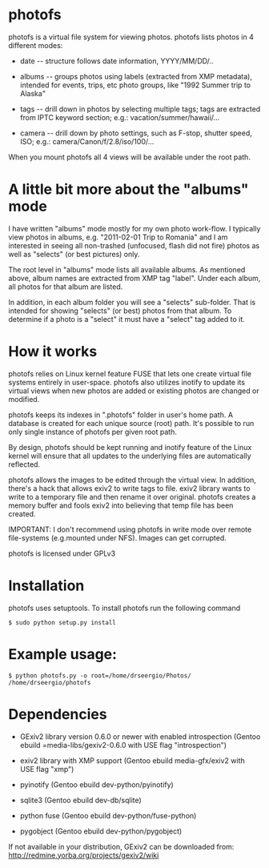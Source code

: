 photofs
=======

photofs is a virtual file system for viewing photos. photofs lists photos in
4 different modes:

  * date -- structure follows date information, YYYY/MM/DD/..

  * albums -- groups photos using labels (extracted from XMP metadata), intended
          for events, trips, etc photo groups, like "1992 Summer trip to Alaska"

  * tags -- drill down in photos by selecting multiple tags; tags are extracted
          from IPTC keyword section; e.g.: vacation/summer/hawaii/...

  * camera -- drill down by photo settings, such as F-stop, shutter speed, ISO;
          e.g.: camera/Canon/f/2.8/iso/100/...

When you mount photofs all 4 views will be available under the root path.

A little bit more about the "albums" mode
=======

I have written "albums" mode mostly for my own photo work-flow. I typically view
photos in albums, e.g. "2011-02-01 Trip to Romania" and I am interested in
seeing all non-trashed (unfocused, flash did not fire) photos as well as
"selects" (or best pictures) only.

The root level in "albums" mode lists all available albums. As mentioned above,
album names are extracted from XMP tag "label". Under each album, all photos for
that album are listed.

In addition, in each album folder you will see a "selects" sub-folder. That is
intended for showing "selects" (or best) photos from that album. To determine if
a photo is a "select" it must have a "select" tag added to it.

How it works
=======

photofs relies on Linux kernel feature FUSE that lets one create virtual file
systems entirely in user-space. photofs also utilizes inotify to update its
virtual views when new photos are added or existing photos are changed or
modified.

photofs keeps its indexes in ".photofs" folder in user's home path. A database
is created for each unique source (root) path. It's possible to run only single
instance of photofs per given root path.

By design, photofs should be kept running and inotify feature of
the Linux kernel will ensure that all updates to the underlying files are
automatically reflected.

photofs allows the images to be edited through the virtual view. In addition,
there's a hack that allows exiv2 to write tags to file. exiv2 library wants to
write to a temporary file and then rename it over original. photofs creates a
memory buffer and fools exiv2 into believing that temp file has been created.

IMPORTANT: I don't recommend using photofs in write mode over remote
file-systems (e.g.mounted under NFS). Images can get corrupted.


photofs is licensed under GPLv3

Installation
=======

photofs uses setuptools. To install photofs run the following command
```
$ sudo python setup.py install
```

Example usage:
=======

```
$ python photofs.py -o root=/home/drseergio/Photos/ /home/drseergio/photofs
```

Dependencies
=======

  * GExiv2 library version 0.6.0 or newer with enabled introspection
  (Gentoo ebuild =media-libs/gexiv2-0.6.0 with USE flag "introspection")

  * exiv2 library with XMP support
  (Gentoo ebuild media-gfx/exiv2 with USE flag "xmp")

  * pyinotify (Gentoo ebuild dev-python/pyinotify)

  * sqlite3 (Gentoo ebuild dev-db/sqlite)

  * python fuse (Gentoo ebuild dev-python/fuse-python)

  * pygobject (Gentoo ebuild dev-python/pygobject)

If not available in your distribution, GExiv2 can be downloaded from:
http://redmine.yorba.org/projects/gexiv2/wiki
